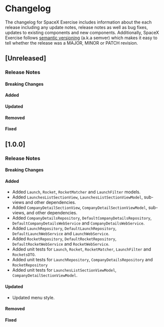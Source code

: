 # Changelog

The changelog for SpaceX Exercise includes information about the each release including any update notes, release notes as well as bug fixes, updates to existing components and new components.
Additionally, SpaceX Exercise follows [semantic versioning](http://semver.org/) (a.k.a semver) which makes it easy to tell whether the release was a MAJOR, MINOR or PATCH revision.

## [Unreleased]

### Release Notes

#### Breaking Changes

#### Added

#### Updated

#### Removed

#### Fixed 


## [1.0.0]

### Release Notes

#### Breaking Changes

#### Added
- Added `Launch`, `Rocket`, `RocketMatcher` and `LaunchFilter` models.
- Added `LaunchesListSectionView`, `LaunchesListSectionViewModel`, sub-views and other dependencies. 
- Added `CompanyDetailSectionView`, `CompanyDetailSectionViewModel`, sub-views, and other dependencies.
- Added `CompanyDetailsRepository`, `DefaultCompanyDetailsRepository`, `DefaultCompanyDetailsWebService` and `CompanyDetailsWebService`.
- Added `LaunchRepository`, `DefaultLaunchRepository`, `DefaultLaunchWebService` and `LaunchWebService`.
- Added `RocketRepository`, `DefaultRocketRepository`, `DefaultRocketWebService` and `RocketWebService`.
- Added unit tests for `Launch`, `Rocket`, `RocketMatcher`, `LaunchFilter` and `RocketsDTO`.
- Added unit tests for `LaunchRepository`, `CompanyDetailsRepository` and `RocketRepository`
- Added unit tests for `LaunchesListSectionViewModel`, `CompanyDetailSectionViewModel`.

#### Updated
- Updated menu style. 

#### Removed

#### Fixed 
